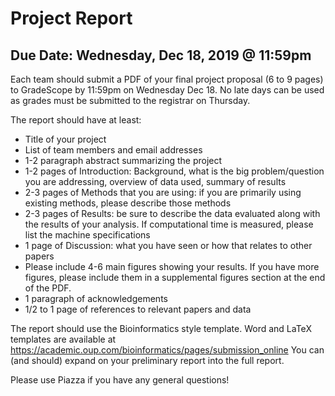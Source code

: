 # Project Report
## Due Date: Wednesday, Dec 18, 2019 @ 11:59pm 

Each team should submit a PDF of your final project proposal (6 to 9 pages) to GradeScope by 11:59pm on Wednesday Dec 18. No late days can be used as 
grades must be submitted to the registrar on Thursday.

The report should have at least:

* Title of your project
* List of team members and email addresses
* 1-2 paragraph abstract summarizing the project
* 1-2 pages of Introduction: Background, what is the big problem/question you are addressing, overview of data used, summary of results
* 2-3 pages of Methods that you are using: if you are primarily using existing methods, please describe those methods
* 2-3 pages of Results: be sure to describe the data evaluated along with the results of your analysis. If computational time is measured, please list the machine specifications
* 1 page of Discussion: what you have seen or how that relates to other papers
* Please include 4-6 main figures showing your results. If you have more figures, please include them in a supplemental figures section at the end of the PDF.
* 1 paragraph of acknowledgements
* 1/2 to 1 page of references to relevant papers and data

The report should use the Bioinformatics style template. Word and LaTeX templates are available at https://academic.oup.com/bioinformatics/pages/submission_online
You can (and should) expand on your preliminary report into the full report.

Please use Piazza if you have any general questions!
